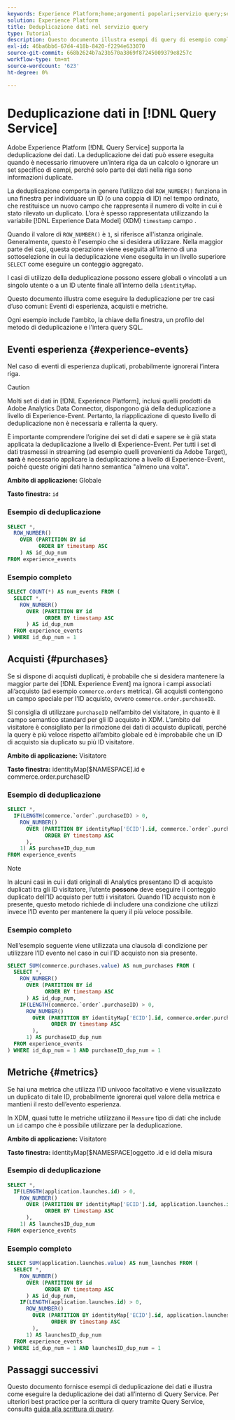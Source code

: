 ```yaml
---
keywords: Experience Platform;home;argomenti popolari;servizio query;servizio query;deduplicazione dei dati;deduplicazione;
solution: Experience Platform
title: Deduplicazione dati nel servizio query
type: Tutorial
description: Questo documento illustra esempi di query di esempio completo e di sottoselezione per la deduplicazione di tre casi d’uso comuni Eventi di esperienza, acquisti e metriche.
exl-id: 46ba6bb6-67d4-418b-8420-f2294e633070
source-git-commit: 668b2624b7a23b570a3869f87245009379e8257c
workflow-type: tm+mt
source-wordcount: '623'
ht-degree: 0%

---
```


# Deduplicazione dati in [!DNL Query Service]

Adobe Experience Platform [!DNL Query Service] supporta la deduplicazione dei dati. La deduplicazione dei dati può essere eseguita quando è necessario rimuovere un’intera riga da un calcolo o ignorare un set specifico di campi, perché solo parte dei dati nella riga sono informazioni duplicate.

La deduplicazione comporta in genere l’utilizzo del `ROW_NUMBER()` funziona in una finestra per individuare un ID (o una coppia di ID) nel tempo ordinato, che restituisce un nuovo campo che rappresenta il numero di volte in cui è stato rilevato un duplicato. L’ora è spesso rappresentata utilizzando la variabile [!DNL Experience Data Model] (XDM) `timestamp` campo .

Quando il valore di `ROW_NUMBER()` è `1`, si riferisce all&#39;istanza originale. Generalmente, questo è l&#39;esempio che si desidera utilizzare. Nella maggior parte dei casi, questa operazione viene eseguita all’interno di una sottoselezione in cui la deduplicazione viene eseguita in un livello superiore `SELECT` come eseguire un conteggio aggregato.

I casi di utilizzo della deduplicazione possono essere globali o vincolati a un singolo utente o a un ID utente finale all’interno della `identityMap`.

Questo documento illustra come eseguire la deduplicazione per tre casi d’uso comuni: Eventi di esperienza, acquisti e metriche.

Ogni esempio include l&#39;ambito, la chiave della finestra, un profilo del metodo di deduplicazione e l&#39;intera query SQL.

## Eventi esperienza {#experience-events}

Nel caso di eventi di esperienza duplicati, probabilmente ignorerai l’intera riga.

>[!CAUTION]
>
>Molti set di dati in [!DNL Experience Platform], inclusi quelli prodotti da Adobe Analytics Data Connector, dispongono già della deduplicazione a livello di Experience-Event. Pertanto, la riapplicazione di questo livello di deduplicazione non è necessaria e rallenta la query.
>
>È importante comprendere l’origine dei set di dati e sapere se è già stata applicata la deduplicazione a livello di Experience-Event. Per tutti i set di dati trasmessi in streaming (ad esempio quelli provenienti da Adobe Target), **sarà** è necessario applicare la deduplicazione a livello di Experience-Event, poiché queste origini dati hanno semantica &quot;almeno una volta&quot;.

**Ambito di applicazione:** Globale

**Tasto finestra:** `id`

### Esempio di deduplicazione

```sql
SELECT *,
  ROW_NUMBER()
    OVER (PARTITION BY id
          ORDER BY timestamp ASC
    ) AS id_dup_num
FROM experience_events
```

### Esempio completo

```sql
SELECT COUNT(*) AS num_events FROM (
  SELECT *,
    ROW_NUMBER()
      OVER (PARTITION BY id
            ORDER BY timestamp ASC
      ) AS id_dup_num
  FROM experience_events
) WHERE id_dup_num = 1
```

## Acquisti {#purchases}

Se si dispone di acquisti duplicati, è probabile che si desidera mantenere la maggior parte dei [!DNL Experience Event] ma ignora i campi associati all’acquisto (ad esempio `commerce.orders` metrica). Gli acquisti contengono un campo speciale per l&#39;ID acquisto, ovvero `commerce.order.purchaseID`.

Si consiglia di utilizzare `purchaseID` nell’ambito del visitatore, in quanto è il campo semantico standard per gli ID acquisto in XDM. L’ambito del visitatore è consigliato per la rimozione dei dati di acquisto duplicati, perché la query è più veloce rispetto all’ambito globale ed è improbabile che un ID di acquisto sia duplicato su più ID visitatore.

**Ambito di applicazione:** Visitatore

**Tasto finestra:** identityMap[$NAMESPACE].id e commerce.order.purchaseID

### Esempio di deduplicazione

```sql
SELECT *,
  IF(LENGTH(commerce.`order`.purchaseID) > 0,
    ROW_NUMBER()
      OVER (PARTITION BY identityMap['ECID'].id, commerce.`order`.purchaseID
            ORDER BY timestamp ASC
      ),
    1) AS purchaseID_dup_num
FROM experience_events
```

>[!NOTE]
>
>In alcuni casi in cui i dati originali di Analytics presentano ID di acquisto duplicati tra gli ID visitatore, l’utente **possono** deve eseguire il conteggio duplicato dell&#39;ID acquisto per tutti i visitatori. Quando l’ID acquisto non è presente, questo metodo richiede di includere una condizione che utilizzi invece l’ID evento per mantenere la query il più veloce possibile.

### Esempio completo

Nell’esempio seguente viene utilizzata una clausola di condizione per utilizzare l’ID evento nel caso in cui l’ID acquisto non sia presente.

```sql
SELECT SUM(commerce.purchases.value) AS num_purchases FROM (
  SELECT *,
    ROW_NUMBER()
      OVER (PARTITION BY id
            ORDER BY timestamp ASC
      ) AS id_dup_num,
    IF(LENGTH(commerce.`order`.purchaseID) > 0,
      ROW_NUMBER()
        OVER (PARTITION BY identityMap['ECID'].id, commerce.order.purchaseID
              ORDER BY timestamp ASC
        ),
      1) AS purchaseID_dup_num
  FROM experience_events
) WHERE id_dup_num = 1 AND purchaseID_dup_num = 1
```

## Metriche {#metrics}

Se hai una metrica che utilizza l’ID univoco facoltativo e viene visualizzato un duplicato di tale ID, probabilmente ignorerai quel valore della metrica e mantieni il resto dell’evento esperienza.

In XDM, quasi tutte le metriche utilizzano il `Measure` tipo di dati che include un `id` campo che è possibile utilizzare per la deduplicazione.

**Ambito di applicazione:** Visitatore

**Tasto finestra:** identityMap[$NAMESPACE]oggetto .id e id della misura

### Esempio di deduplicazione

```sql
SELECT *,
  IF(LENGTH(application.launches.id) > 0,
    ROW_NUMBER()
      OVER (PARTITION BY identityMap['ECID'].id, application.launches.id
            ORDER BY timestamp ASC
      ),
    1) AS launchesID_dup_num
FROM experience_events
```

### Esempio completo

```sql
SELECT SUM(application.launches.value) AS num_launches FROM (
  SELECT *,
    ROW_NUMBER()
      OVER (PARTITION BY id
            ORDER BY timestamp ASC
      ) AS id_dup_num,
    IF(LENGTH(application.launches.id) > 0,
      ROW_NUMBER()
        OVER (PARTITION BY identityMap['ECID'].id, application.launches.id
              ORDER BY timestamp ASC
        ),
      1) AS launchesID_dup_num
  FROM experience_events
) WHERE id_dup_num = 1 AND launchesID_dup_num = 1
```

## Passaggi successivi

Questo documento fornisce esempi di deduplicazione dei dati e illustra come eseguire la deduplicazione dei dati all’interno di Query Service. Per ulteriori best practice per la scrittura di query tramite Query Service, consulta [guida alla scrittura di query](../best-practices/writing-queries.md).
